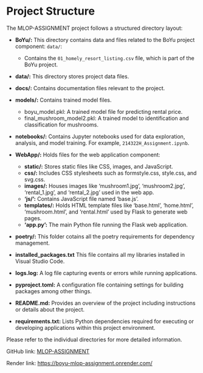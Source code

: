 # Project Structure

The MLOP-ASSIGNMENT project follows a structured directory layout:

- **BoYu/:** This directory contains data and files related to the BoYu project component:
`data/`: 

  - Contains the `01_homely_resort_listing.csv` file, which is part of the BoYu project.

  
- **data/:** This directory stores project data files.

- **docs/:** Contains documentation files relevant to the project.

- **models/:** Contains trained model files.
    - boyu_model.pkl: A trained model file for predicting rental price.
    - final_mushroom_model2.pkl: A trained model to identification and classification for mushrooms.

- **notebooks/:** Contains Jupyter notebooks used for data exploration, analysis, and model training. For example, `214322H_Assignment.ipynb`.

- **WebApp/:** Holds files for the web application component:
  - **static/:** Stores static files like CSS, images, and JavaScript.
  - **css/:** Includes CSS stylesheets such as formstyle.css, style.css, and svg.css.
  - **images/:** Houses images like ‘mushroom1.jpg’, ‘mushroom2.jpg’, ‘rental_1.jpg’, and ‘rental_2.jpg’ used in the web app.
  - **‘js/’:** Contains JavaScript file named ‘base.js’.
  - **templates/:** Holds HTML template files like ‘base.html’, ‘home.html’, ‘mushroom.html’, and ‘rental.html’ used by Flask to generate web pages.
  - **‘app.py’:** The main Python file running the Flask web application.
  
- **poetry/:** This folder cotains all the poetry requirements for dependency management.

- **installed_packages.txt** This file contains all my libraries installed in Visual Studio Code.
  
- **logs.log:** A log file capturing events or errors while running applications.
  
- **pyproject.toml:** A configuration file containing settings for building packages among other things.
  
- **README.md:** Provides an overview of the project including instructions or details about the project.
  
- **requirements.txt:** Lists Python dependencies required for executing or developing applications within this project environment.

Please refer to the individual directories for more detailed information.

GitHub link: [MLOP-ASSIGNMENT](https://github.com/cheeboyu/mlop-assignment)

Render link:
https://boyu-mlop-assignment.onrender.com/